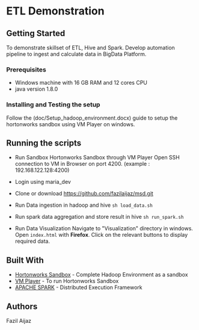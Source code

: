 # ETL Demonstration

## Getting Started

To demonstrate skillset of ETL, Hive and Spark. Develop automation pipeline to ingest and calculate data in BigData Platform.

### Prerequisites

- Windows machine with 16 GB RAM and 12 cores CPU
- java version 1.8.0

### Installing and Testing the setup

Follow the (doc/Setup_hadoop_environment.docx) guide to setup the hortonworks sandbox using VM Player on windows.

## Running the scripts

- Run Sandbox Hortonworks Sandbox through VM Player Open SSH connection to VM in Browser on port 4200.
(example : 192.168.122.128:4200)
- Login using maria_dev

- Clone or download
https://github.com/fazilaijaz/msd.git

- Run Data ingestion in hadoop and hive
```sh load_data.sh```

- Run spark data aggregation and store result in hive
```sh run_spark.sh```

- Run Data Visualization
Navigate to "Visualization" directory in windows. Open ```index.html``` with **Firefox**. Click on the relevant buttons to display required data.

## Built With

* [Hortonworks Sandbox](https://www.cloudera.com/downloads/hortonworks-sandbox/hdp.html) - Complete Hadoop Environment as a sandbox
* [VM Player](https://www.vmware.com/my/products/workstation-player/workstation-player-evaluation.html) - To run Hortonworks Sandbox
* [APACHE SPARK](https://spark.apache.org/) - Distributed Execution Framework

## Authors

Fazil Aijaz
